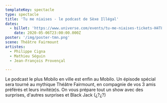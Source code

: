 ```yaml
---
templateKey: spectacle
type: spectacle
title: 'Tu me niaises - le podcast de Sèxe Illégal'
dates: 
  - billet: 'https://www.universe.com/events/tu-me-niaises-tickets-H4T8S1'
    date: 2020-05-06T23:00:00.000Z
poster: '/img/poster-tmn.png'
scene: Théâtre Fairmount
artistes:
  - Philippe Cigna
  - Mathieu Séguin
  - Jean-François Provençal

---
```

Le podcast le plus Mobilo en ville est enfin au Mobilo. Un épisode spécial sera tourné au mythique Théâtre Fairmount, en compagnie de vos 3 amis préférés et leurs invité(e)s. On vous prépare tout un show avec des surprises, d'autres surprises et Black Jack (¿?¿?)
